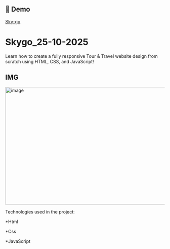 <h2>🚀 Demo</h2>

[Sky-go](https://sky-go-two.vercel.app/)

# Skygo_25-10-2025

Learn how to create a fully responsive Tour &amp; Travel website design from scratch using HTML, CSS, and JavaScript!

<h2>IMG</h2>

<img width="610" height="371" alt="image" src="https://github.com/user-attachments/assets/220a1d0f-bc11-4c0d-b0e8-99e3f43290c0" />

Technologies used in the project:

*Html

*Css

*JavaScript

